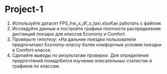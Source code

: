 # Project-1
1. Используйте датасет FPS_hw_x_df_x_taxi.xlsxКак работать с файлом.
2. Исследуйте данные и постройте графики плотности распределения дистанций поездок для классов Economy и Comfort.
3. Проверьте гипотезу: «На дальние поездки пользователи предпочитают Economy-классу более комфортные условия поездки в Comfort-классе.
4. Сделайте выводы по результатам проверки. Для определения предпочтений понадобится изучение описательных статистик и графиков по классам.
